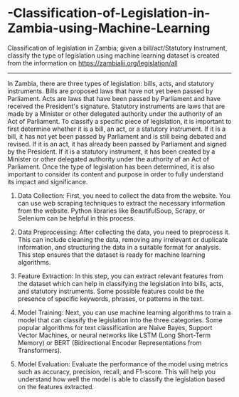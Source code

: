 # -Classification-of-Legislation-in-Zambia-using-Machine-Learning
Classification of legislation in Zambia; given a bill/act/Statutory Instrument, classify the type of legislation using machine learning dataset is created from the information on https://zambialii.org/legislation/all
****************************************************************************************************************************************************************
In Zambia, there are three types of legislation: bills, acts, and statutory instruments. Bills are proposed laws that have not yet been passed by Parliament. Acts are laws that have been passed by Parliament and have received the President's signature. Statutory instruments are laws that are made by a Minister or other delegated authority under the authority of an Act of Parliament.
To classify a specific piece of legislation, it is important to first determine whether it is a bill, an act, or a statutory instrument. If it is a bill, it has not yet been passed by Parliament and is still being debated and revised. If it is an act, it has already been passed by Parliament and signed by the President. If it is a statutory instrument, it has been created by a Minister or other delegated authority under the authority of an Act of Parliament.
Once the type of legislation has been determined, it is also important to consider its content and purpose in order to fully understand its impact and significance.


1. Data Collection: First, you need to collect the data from the website. You can use web scraping techniques to extract the necessary information from the website. Python libraries like BeautifulSoup, Scrapy, or Selenium can be helpful in this process.

2. Data Preprocessing: After collecting the data, you need to preprocess it. This can include cleaning the data, removing any irrelevant or duplicate information, and structuring the data in a suitable format for analysis. This step ensures that the dataset is ready for machine learning algorithms.

3. Feature Extraction: In this step, you can extract relevant features from the dataset which can help in classifying the legislation into bills, acts, and statutory instruments. Some possible features could be the presence of specific keywords, phrases, or patterns in the text.

4. Model Training: Next, you can use machine learning algorithms to train a model that can classify the legislation into the three categories. Some popular algorithms for text classification are Naive Bayes, Support Vector Machines, or neural networks like LSTM (Long Short-Term Memory) or BERT (Bidirectional Encoder Representations from Transformers).

5. Model Evaluation: Evaluate the performance of the model using metrics such as accuracy, precision, recall, and F1-score. This will help you understand how well the model is able to classify the legislation based on the features extracted.
